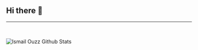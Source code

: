 ## Hi there 👋

---

<br />

![Ismail Ouzz Github Stats](https://github-readme-stats.vercel.app/api?username=iouzzine&show_icons=true&title_color=C2EFB3&icon_color=86BBD8&text_color=E1EEF5&bg_color=2F4858)
